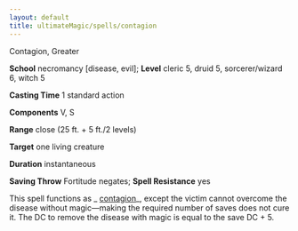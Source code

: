 ```yaml
---
layout: default
title: ultimateMagic/spells/contagion
---
```

Contagion, Greater

**School** necromancy [disease, evil]; **Level** cleric 5, druid 5, sorcerer/wizard 6, witch 5

**Casting Time** 1 standard action

**Components** V, S

**Range** close (25 ft. + 5 ft./2 levels)

**Target** one living creature

**Duration** instantaneous

**Saving Throw** Fortitude negates; **Spell Resistance** yes

This spell functions as _ [contagion](spells/contagion#_contagion)_, except the victim cannot overcome the disease without magic—making the required number of saves does not cure it. The DC to remove the disease with magic is equal to the save DC + 5.

